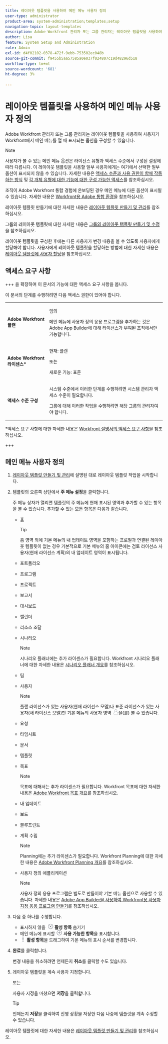 ```yaml
---
title: 레이아웃 템플릿을 사용하여 메인 메뉴 사용자 정의
user-type: administrator
product-area: system-administration;templates;setup
navigation-topic: layout-templates
description: Adobe Workfront 관리자 또는 그룹 관리자는 레이아웃 템플릿을 사용하여 사용자가 Workfront에서 메인 메뉴를 열 때 표시되는 옵션을 구성할 수 있습니다.
author: Lisa
feature: System Setup and Administration
role: Admin
exl-id: d4f02102-0378-472f-9ebb-753502ec048b
source-git-commit: f9455b5aa57585a0e037f024807c19d48296d518
workflow-type: tm+mt
source-wordcount: '681'
ht-degree: 3%

---
```


# 레이아웃 템플릿을 사용하여 메인 메뉴 사용자 정의

<!--Audited: 01/2024-->

Adobe Workfront 관리자 또는 그룹 관리자는 레이아웃 템플릿을 사용하여 사용자가 Workfront에서 메인 메뉴를 열 때 표시되는 옵션을 구성할 수 있습니다.

>[!NOTE]
>
>사용자가 볼 수 있는 메인 메뉴 옵션은 라이선스 유형과 액세스 수준에서 구성된 설정에 따라 다릅니다. 이 레이아웃 템플릿을 사용할 일부 사용자에게는 여기에서 선택한 일부 옵션이 표시되지 않을 수 있습니다. 자세한 내용은 [액세스 수준과 사용 권한이 함께 작동하는 방식](../../../administration-and-setup/add-users/access-levels-and-object-permissions/how-access-levels-permissions-work-together.md) 및 [각 개체 유형에 대한 기능에 대한 구성 가능한 액세스](../../../administration-and-setup/add-users/access-levels-and-object-permissions/configurable-functionality-in-each-access-level-by-object-type.md)를 참조하십시오.
>
>조직이 Adobe Workfront 통합 경험에 온보딩된 경우 메인 메뉴에 다른 옵션이 표시될 수 있습니다. 자세한 내용은 [Workfront용 Adobe 통합 환경](/help/quicksilver/workfront-basics/navigate-workfront/workfront-navigation/adobe-unified-experience.md)을 참조하십시오.

레이아웃 템플릿 만들기에 대한 자세한 내용은 [레이아웃 템플릿 만들기 및 관리](../use-layout-templates/create-and-manage-layout-templates.md)를 참조하십시오.

그룹의 레이아웃 템플릿에 대한 자세한 내용은 [그룹의 레이아웃 템플릿 만들기 및 수정](../../../administration-and-setup/manage-groups/work-with-group-objects/create-and-modify-a-groups-layout-templates.md)을 참조하십시오.

레이아웃 템플릿을 구성한 후에는 다른 사용자가 변경 내용을 볼 수 있도록 사용자에게 할당해야 합니다. 사용자에게 레이아웃 템플릿을 할당하는 방법에 대한 자세한 내용은 [레이아웃 템플릿에 사용자 할당](../use-layout-templates/assign-users-to-layout-template.md)을 참조하십시오.

## 액세스 요구 사항

+++ 을 확장하여 이 문서의 기능에 대한 액세스 요구 사항을 봅니다.

이 문서의 단계를 수행하려면 다음 액세스 권한이 있어야 합니다.

<table style="table-layout:auto"> 
 <col> 
 <col> 
 <tbody> 
  <tr> 
   <td role="rowheader"><strong>Adobe Workfront 플랜</strong></td> 
   <td><p>임의</p>

<p>메인 메뉴에 사용자 정의 응용 프로그램을 추가하는 것은 Adobe App Builder에 대해 라이선스가 부여된 조직에서만 가능합니다.</p></td> 
  </tr> 
  <tr> 
   <td role="rowheader"><strong>Adobe Workfront 라이센스*</strong></td> 
   <td><p>현재: 플랜</p>
   또는
   <p>새로운 기능: 표준</p></td> 
  </tr> 
  <tr> 
   <td role="rowheader"><strong>액세스 수준 구성</strong></td> 
   <td> <p>시스템 수준에서 이러한 단계를 수행하려면 시스템 관리자 액세스 수준이 필요합니다.</p>
    <p>그룹에 대해 이러한 작업을 수행하려면 해당 그룹의 관리자여야 합니다.</p> 
     </td> 
  </tr> 
 </tbody> 
</table>

*액세스 요구 사항에 대한 자세한 내용은 [Workfront 설명서의 액세스 요구 사항](/help/quicksilver/administration-and-setup/add-users/access-levels-and-object-permissions/access-level-requirements-in-documentation.md)을 참조하십시오.

+++

## 메인 메뉴 사용자 정의

1. [레이아웃 템플릿 만들기 및 관리](../../../administration-and-setup/customize-workfront/use-layout-templates/create-and-manage-layout-templates.md)에 설명된 대로 레이아웃 템플릿 작업을 시작합니다.
1. 템플릿의 오른쪽 상단에서 **주 메뉴 설정**&#x200B;을 클릭합니다.

   주 메뉴 상자가 열리면 템플릿의 주 메뉴에 현재 표시된 영역과 추가할 수 있는 항목을 볼 수 있습니다. 추가할 수 있는 모든 항목은 다음과 같습니다.
   * 홈

     >[!TIP]
     >
     >홈 영역 외에 기본 메뉴의 내 업데이트 영역을 포함하는 프로필과 연결된 레이아웃 템플릿이 없는 경우 기본적으로 기본 메뉴의 홈 아이콘에는 검토 라이선스 사용자(현재 라이선스 계획)의 내 업데이트 영역이 표시됩니다.

   * 포트폴리오
   * 프로그램
   * 프로젝트
   * 보고서
   * 대시보드
   * 캘린더
   * 리소스 조달
   * 시나리오

     >[!NOTE]
     >
     >시나리오 플래너에는 추가 라이센스가 필요합니다. Workfront 시나리오 플래너에 대한 자세한 내용은 [시나리오 플래너 개요](../../../scenario-planner/scenario-planner-overview.md)를 참조하십시오.

   * 팀
   * 사용자

     >[!NOTE]
     >
     >플랜 라이선스가 있는 사용자(현재 라이선스 모델)나 표준 라이선스가 있는 사용자(새 라이선스 모델)만 기본 메뉴의 사용자 영역 ![사용자 아이콘](assets/users-icon-in-main-menu.png)을(를) 볼 수 있습니다.

   * 요청
   * 타임시트
   * 문서
   * 템플릿
   * 목표

     >[!NOTE]
     >
     >목표에 대해서는 추가 라이센스가 필요합니다. Workfront 목표에 대한 자세한 내용은 [Adobe Workfront 목표 개요](../../../workfront-goals/goal-management/wf-goals-overview.md)를 참조하십시오.

   * 내 업데이트
   * 보드
   * 블루프린트
   * 계획 수립

     >[!NOTE]
     >
     >Planning에는 추가 라이센스가 필요합니다. Workfront Planning에 대한 자세한 내용은 [Adobe Workfront Planning 개요](/help/quicksilver/planning/general/planning-overview.md)를 참조하십시오.

   * 사용자 정의 애플리케이션

     >[!NOTE]
     >
     > 사용자 정의 응용 프로그램은 별도로 만들어야 기본 메뉴 옵션으로 사용할 수 있습니다. 자세한 내용은 [Adobe App Builder을 사용하여 Workfront용 사용자 지정 응용 프로그램 만들기](/help/quicksilver/app-builder/app-builder.md)를 참조하십시오.

1. 다음 중 하나를 수행합니다.

   * 표시하지 않을 ![아이콘 숨기기](assets/remove-icon---x-in-circle.png) **활성 항목** 숨기기
   * 메인 메뉴에 표시할 ![표시 아이콘](assets/add-icon-plus-in-circle.png) **사용 가능한 항목**&#x200B;을 표시합니다.
   * ![끌어오기 아이콘](assets/move-icon---dots.png) **활성 항목**&#x200B;을 드래그하여 기본 메뉴의 표시 순서를 변경합니다.

1. **완료**&#x200B;를 클릭합니다.

   변경 내용을 취소하려면 언제든지 **취소**&#x200B;를 클릭할 수도 있습니다.

1. 레이아웃 템플릿을 계속 사용자 지정합니다.

   또는

   사용자 지정을 마쳤으면 **저장**&#x200B;을 클릭합니다.

   >[!TIP]
   >
   >언제든지 **저장**&#x200B;을 클릭하여 진행 상황을 저장한 다음 나중에 템플릿을 계속 수정할 수 있습니다.

레이아웃 템플릿에 대한 자세한 내용은 [레이아웃 템플릿 만들기 및 관리](../../../administration-and-setup/customize-workfront/use-layout-templates/create-and-manage-layout-templates.md)를 참조하십시오.
